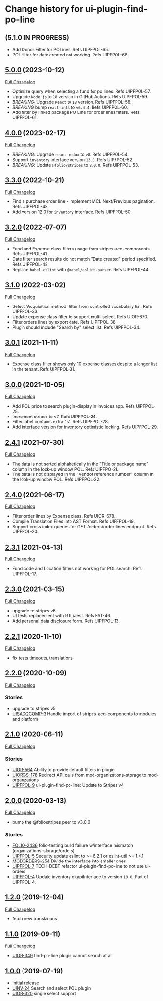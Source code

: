 # Change history for ui-plugin-find-po-line

## (5.1.0 IN PROGRESS)

* Add Donor Filter for POLines. Refs UIPFPOL-65.
* POL filter for date created not working. Refs UIPFPOL-66.

## [5.0.0](https://github.com/folio-org/ui-plugin-find-po-line/tree/v5.0.0) (2023-10-12)
[Full Changelog](https://github.com/folio-org/ui-plugin-find-po-line/compare/v4.0.0...v5.0.0)

* Optimize query when selecting a fund for po lines. Refs UIPFPOL-57.
* Upgrade `Node.js` to `18` version in GitHub Actions. Refs UIPFPOL-59.
* *BREAKING:* Upgrade `React` to `18` version. Refs UIPFPOL-58.
* *BREAKING* bump `react-intl` to `v6.4.4`. Refs UIPFPOL-60.
* Add filter by linked package PO Line for order lines filters. Refs UIPFPOL-61.

## [4.0.0](https://github.com/folio-org/ui-plugin-find-po-line/tree/v4.0.0) (2023-02-17)
[Full Changelog](https://github.com/folio-org/ui-plugin-find-po-line/compare/v3.3.0...v4.0.0)

* *BREAKING*: Upgrade `react-redux` to `v8`. Refs UIPFPOL-54.
* Support `inventory` interface version `13.0`. Refs UIPFPOL-52.
* *BREAKING*: Update `@folio/stripes` to `8.0.0`. Refs UIPFPOL-53.

## [3.3.0](https://github.com/folio-org/ui-plugin-find-po-line/tree/v3.3.0) (2022-10-21)
[Full Changelog](https://github.com/folio-org/ui-plugin-find-po-line/compare/v3.2.0...v3.3.0)

* Find a purchase order line - Implement MCL Next/Previous pagination. Refs UIPFPOL-48.
* Add version 12.0 for `inventory` interface. Refs UIPFPOL-50.

## [3.2.0](https://github.com/folio-org/ui-plugin-find-po-line/tree/v3.2.0) (2022-07-07)
[Full Changelog](https://github.com/folio-org/ui-plugin-find-po-line/compare/v3.1.0...v3.2.0)

* Fund and Expense class filters usage from stripes-acq-components. Refs UIPFPOL-41.
* Date filter search results do not match "Date created" period specified. Refs UIPFPOL-42.
* Replace `babel-eslint` with `@babel/eslint-parser`. Refs UIPFPOL-44.

## [3.1.0](https://github.com/folio-org/ui-plugin-find-po-line/tree/v3.1.0) (2022-03-02)
[Full Changelog](https://github.com/folio-org/ui-plugin-find-po-line/compare/v3.0.1...v3.1.0)

* Select 'Acquisition method' filter from controlled vocabulary list. Refs UIPFPOL-33.
* Update expense class filter to support multi-select. Refs UIOR-870.
* Filter orders lines by export date. Refs UIPFPOL-38.
* Plugin should include "Search by" select list. Refs UIPFPOL-34.

## [3.0.1](https://github.com/folio-org/ui-plugin-find-po-line/tree/v3.0.1) (2021-11-11)
[Full Changelog](https://github.com/folio-org/ui-plugin-find-po-line/compare/v3.0.0...v3.0.1)

* Expense class filter shows only 10 expense classes despite a longer list in the tenant. Refs UIPFPOL-31.

## [3.0.0](https://github.com/folio-org/ui-plugin-find-po-line/tree/v3.0.0) (2021-10-05)
[Full Changelog](https://github.com/folio-org/ui-plugin-find-po-line/compare/v2.4.1...v3.0.0)

* Add POL price to search plugin-display in invoices app. Refs UIPFPOL-25.
* Increment stripes to v7. Refs UIPFPOL-24.
* Filter label contains extra "s". Refs UIPFPOL-28.
* Add interface version for inventory optimistic locking. Refs UIPFPOL-29.

## [2.4.1](https://github.com/folio-org/ui-plugin-find-po-line/tree/v2.4.1) (2021-07-30)
[Full Changelog](https://github.com/folio-org/ui-plugin-find-po-line/compare/v2.4.0...v2.4.1)

* The data is not sorted alphabetically in the "Title or package name" column in the look-up window POL. Refs UIPFPO-21.
* The data is not displayed in the "Vendor reference number" column in the look-up window POL. Refs UIPFPOL-22.

## [2.4.0](https://github.com/folio-org/ui-plugin-find-po-line/tree/v2.4.0) (2021-06-17)
[Full Changelog](https://github.com/folio-org/ui-plugin-find-po-line/compare/v2.3.1...v2.4.0)

* Filter order lines by Expense class. Refs UIOR-678.
* Compile Translation Files into AST Format. Refs UIPFPOL-19.
* Support cross index queries for GET /orders/order-lines endpoint. Refs UIPFPOL-20.

## [2.3.1](https://github.com/folio-org/ui-plugin-find-po-line/tree/v2.3.1) (2021-04-13)
[Full Changelog](https://github.com/folio-org/ui-plugin-find-po-line/compare/v2.3.0...v2.3.1)

* Fund code and Location filters not working for POL search. Refs UIPFPOL-17.

## [2.3.0](https://github.com/folio-org/ui-plugin-find-po-line/tree/v2.3.0) (2021-03-15)
[Full Changelog](https://github.com/folio-org/ui-plugin-find-po-line/compare/v2.2.1...v2.3.0)

* upgrade to stripes v6.
* UI tests replacement with RTL/Jest. Refs FAT-46.
* Add personal data disclosure form. Refs UIPFPOL-13.

## [2.2.1](https://github.com/folio-org/ui-plugin-find-po-line/tree/v2.2.1) (2020-11-10)
[Full Changelog](https://github.com/folio-org/ui-plugin-find-po-line/compare/v2.2.0...v2.2.1)

* fix tests timeouts, translations

## [2.2.0](https://github.com/folio-org/ui-plugin-find-po-line/tree/v2.2.0) (2020-10-09)
[Full Changelog](https://github.com/folio-org/ui-plugin-find-po-line/compare/v2.1.0...v2.2.0)

### Stories
* upgrade to stripes v5
* [UISACQCOMP-3](https://issues.folio.org/browse/UISACQCOMP-3) Handle import of stripes-acq-components to modules and platform

## [2.1.0](https://github.com/folio-org/ui-plugin-find-po-line/tree/v2.1.0) (2020-06-11)
[Full Changelog](https://github.com/folio-org/ui-plugin-find-po-line/compare/v2.0.0...v2.1.0)

### Stories
* [UIOR-564](https://issues.folio.org/browse/UIOR-564) Ability to provide default filters in plugin
* [UIORGS-178](https://issues.folio.org/browse/UIORGS-178) Redirect API calls from mod-organizations-storage to mod-organzations
* [UIPFPOL-9](https://issues.folio.org/browse/UIPFPOL-9) ui-plugin-find-po-line: Update to Stripes v4

## [2.0.0](https://github.com/folio-org/ui-plugin-find-po-line/tree/v2.0.0) (2020-03-13)
[Full Changelog](https://github.com/folio-org/ui-plugin-find-po-line/compare/v1.2.0...v2.0.0)

* bump the @folio/stripes peer to v3.0.0

### Stories

* [FOLIO-2436](https://issues.folio.org/browse/FOLIO-2436) folio-testing build failure w/interface mismatch (organizations-storage/orders)
* [UIPFPOL-5](https://issues.folio.org/browse/UIPFPOL-5) Security update eslint to >= 6.2.1 or eslint-util >= 1.4.1
* [MODORDERS-354](https://issues.folio.org/browse/MODORDERS-354) Divide the interface into smaller ones
* [UIPFPOL-7](https://issues.folio.org/browse/UIPFPOL-7) TECH-DEBT refactor ui-plugin-find-po-line to not use ui-orders
* [UIPFPOL-4](https://issues.folio.org/browse/UIPFPOL-4) Update inventory okapiInterface to version `10.0`. Part of UIPFPOL-4.

## [1.2.0](https://github.com/folio-org/ui-plugin-find-po-line/tree/v1.2.0) (2019-12-04)
[Full Changelog](https://github.com/folio-org/ui-plugin-find-po-line/compare/v1.1.0...v1.2.0)

* fetch new translations

## [1.1.0](https://github.com/folio-org/ui-plugin-find-po-line/tree/v1.1.0) (2019-09-11)
[Full Changelog](https://github.com/folio-org/ui-plugin-find-po-line/compare/v1.0.0...v1.1.0)

* [UIOR-349](https://issues.folio.org/browse/UIOR-349) find-po-line plugin cannot search at all

## [1.0.0](https://github.com/folio-org/ui-plugin-find-po-line/tree/v1.0.0) (2019-07-19)

* Initial release
* [UINV-24](https://issues.folio.org/browse/UINV-24) Search and select POL plugin
* [UIOR-320](https://issues.folio.org/browse/UIOR-320) single select support
